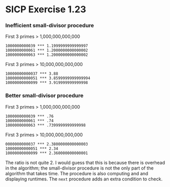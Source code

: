 # SICP Exercise 1.23

### Inefficient small-divisor procedure

First 3 primes > 1,000,000,000,000

    1000000000039 *** 1.1999999999999997
    1000000000061 *** 1.2000000000000002
    1000000000063 *** 1.2000000000000002

First 3 primes > 10,000,000,000,000
    
    10000000000037 *** 3.88
    10000000000051 *** 3.8599999999999994
    10000000000099 *** 3.919999999999998

### Better small-divisor procedure

First 3 primes > 1,000,000,000,000

    1000000000039 *** .76
    1000000000061 *** .74
    1000000000063 *** .7399999999999998

First 3 primes > 10,000,000,000,000

    0000000000037 *** 2.3800000000000003
    10000000000051 *** 2.34
    10000000000099 *** 2.360000000000001

The ratio is not quite 2. I would guess that this is because there is overhead in the algorithm; the small-divisor procedure is not the only part of the algorithm that takes time. The procedure is also computing and and displaying runtimes. The `next` procedure adds an extra condition to check.